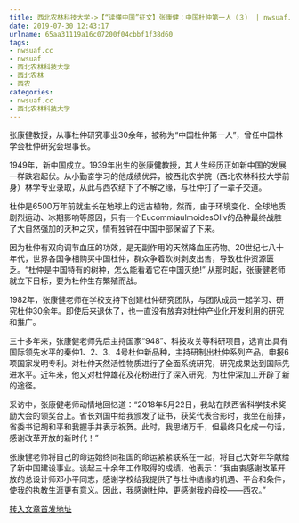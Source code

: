 ```yaml
---
title: 西北农林科技大学->【“读懂中国”征文】张康健：中国杜仲第一人（３） | nwsuaf.cc
date: 2019-07-30 12:43:17
urlname: 65aa31119a16c07200f04cbbf1f38d60
tags: 
- nwsuaf.cc
- nwsuaf
- 西北农林科技大学
- 西北农林
- 西农
categories:
- nwsuaf.cc
- 西北农林科技大学
---
```



张康健教授，从事杜仲研究事业30余年，被称为“中国杜仲第一人”，曾任中国林学会杜仲研究会理事长。 

1949年，新中国成立。1939年出生的张康健教授，其人生经历正如新中国的发展一样跌宕起伏。从小勤奋学习的他成绩优异，被西北农学院（西北农林科技大学前身）林学专业录取，从此与西农结下了不解之缘，与杜仲打了一辈子交道。

杜仲是6500万年前就生长在地球上的远古植物，然而，由于环境变化、全球地质剧烈运动、冰期影响等原因，只有一个EucommiaulmoidesOliv的品种最终战胜了大自然强加的灭种之灾，情有独钟在中国中部保留了下来。

因为杜仲有双向调节血压的功效，是无副作用的天然降血压药物。20世纪七八十年代，世界各国争相购买中国杜仲，群众争着砍树剥皮出售，导致杜仲资源匮乏。“杜仲是中国特有的树种，怎么能看着它在中国灭绝!” 从那时起，张康健老师就立下目标，要为杜仲生存繁殖而战。

1982年，张康健老师在学校支持下创建杜仲研究团队，与团队成员一起学习、研究杜仲30余年。即使后来退休了，也一直没有放弃对杜仲产业化开发利用的研究和推广。

三十多年来，张康健老师先后主持国家“948”、科技攻关等科研项目，选育出具有国际领先水平的秦仲1、2、3、4号杜仲新品种，主持研制出杜仲系列产品，申报6项国家发明专利。对杜仲天然活性物质进行了全面系统研究，研究成果达到国际先进水平。近年来，他又对杜仲雄花及花粉进行了深入研究，为杜仲深加工开辟了新的途径。

采访中，张康健老师动情地回忆道：“2018年5月22日，我站在陕西省科学技术奖励大会的领奖台上。省长刘国中给我颁发了证书，获奖代表合影时，我坐在前排，省委书记胡和平和我握手并表示祝贺。此时，我思绪万千，但最终只化成一句话，感谢改革开放的新时代！”

张康健老师将自己的命运始终同祖国的命运紧紧联系在一起，将自己大好年华献给了新中国建设事业。谈起三十余年工作取得的成绩，他表示：“我由衷感谢改革开放的总设计师邓小平同志，感谢学校给我提供了与杜仲结缘的机遇、平台和条件，使我的执教生涯更有意义。因此，我感谢杜仲，更感谢我的母校——西农。”





[转入文章首发地址](https://news.nwsuaf.edu.cn/xnxw/91016.htm)
